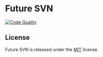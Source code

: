 Future SVN
==============

[![Code Quality](https://img.shields.io/scrutinizer/g/joshdifabio/future-svn.svg?style=flat-square)](https://scrutinizer-ci.com/g/joshdifabio/future-svn/)

License
-------

Future SVN is released under the [MIT](https://github.com/joshdifabio/future-svn/blob/master/LICENSE) license.
